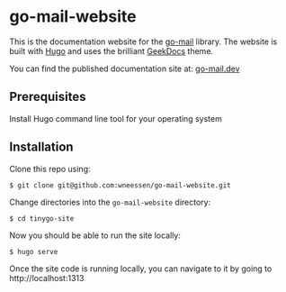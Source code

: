 # go-mail-website

This is the documentation website for the [go-mail](https://github.com/wneessen/go-mail) library. The website is built with [Hugo](https://gohugo.io/) and uses the brilliant 
[GeekDocs](https://geekdocs.de/) theme. 

You can find the published documentation site at: [go-mail.dev](https://go-mail.dev)

## Prerequisites

Install Hugo command line tool for your operating system

## Installation

Clone this repo using:

```shell
$ git clone git@github.com:wneessen/go-mail-website.git
```

Change directories into the `go-mail-website` directory:

```shell
$ cd tinygo-site
```

Now you should be able to run the site locally:

```shell
$ hugo serve
```

Once the site code is running locally, you can navigate to it by going to http://localhost:1313